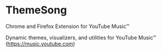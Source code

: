 # ThemeSong

Chrome and Firefox Extension for YouTube Music™

Dynamic themes, visualizers, and utilities for YouTube Music™ (https://music.youtube.com)
